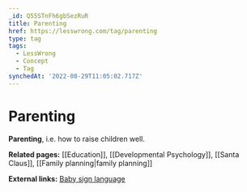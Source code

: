 ```yaml
---
_id: Q55STnFh6gbSezRuR
title: Parenting
href: https://lesswrong.com/tag/parenting
type: tag
tags:
  - LessWrong
  - Concept
  - Tag
synchedAt: '2022-08-29T11:05:02.717Z'
---
```

# Parenting

**Parenting**, i.e. how to raise children well.

**Related pages:** [[Education]], [[Developmental Psychology]], [[Santa Claus]], [[Family planning|family planning]]

**External links:** [Baby sign language](https://en.wikipedia.org/wiki/Baby_sign_language)